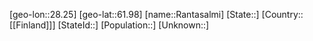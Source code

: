 ﻿---
location: [61.98,28.25]
type: City
tags:
- geo/City


SpocWebEntityId: 33633
isDeleted: false
confidential: public

---
[geo-lon::28.25]
[geo-lat::61.98]
[name::Rantasalmi]
[State::]
[Country::[[Finland]]]
[StateId::]
[Population::]
[Unknown::]

